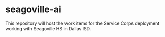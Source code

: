 # seagoville-ai
This repository will host the work items for the Service Corps deployment working with Seagoville HS in Dallas ISD.
